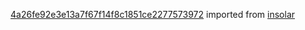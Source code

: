 [4a26fe92e3e13a7f67f14f8c1851ce2277573972](https://github.com/insolar/insolar/commit/4a26fe92e3e13a7f67f14f8c1851ce2277573972) imported from [insolar](https://github.com/insolar/insolar)
